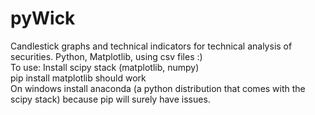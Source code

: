 # pyWick
Candlestick graphs and technical indicators for technical analysis of securities. Python, Matplotlib, using csv files :) <br>
To use: Install scipy stack (matplotlib, numpy)<br>
pip install matplotlib should work<br>
On windows install anaconda (a python distribution that comes with the scipy stack) because pip will surely have issues.
